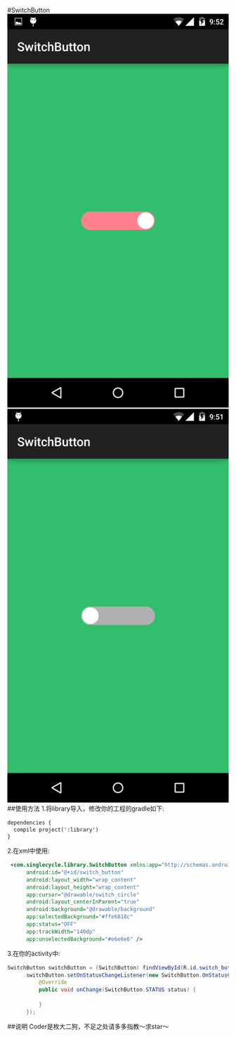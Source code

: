 #SwitchButton
![Screenshot](https://github.com/SingleCycleKing/SwitchButton/blob/master/1.png)
![Screenshot](https://github.com/SingleCycleKing/SwitchButton/blob/master/2.png)
##使用方法
  1.将library导入，修改你的工程的gradle如下:

    dependencies {
      compile project(':library')
    }

  2.在xml中使用:
  ```xml
   <com.singlecycle.library.SwitchButton xmlns:app="http://schemas.android.com/apk/res-auto"
        android:id="@+id/switch_button"
        android:layout_width="wrap_content"
        android:layout_height="wrap_content"
        app:cursor="@drawable/switch_circle"
        android:layout_centerInParent="true"
        android:background="@drawable/background"
        app:selectedBackground="#ffe6818c"
        app:status="OFF"
        app:trackWidth="140dp"
        app:unselectedBackground="#e6e6e6" />
  ```      
  3.在你的activity中:
  ```java
 SwitchButton switchButton = (SwitchButton) findViewById(R.id.switch_button);
        switchButton.setOnStatusChangeListener(new SwitchButton.OnStatusChangeListener() {
            @Override
            public void onChange(SwitchButton.STATUS status) {
                
            }
        });
  ```
  
##说明
  Coder是枚大二狗，不足之处请多多指教～求star～
